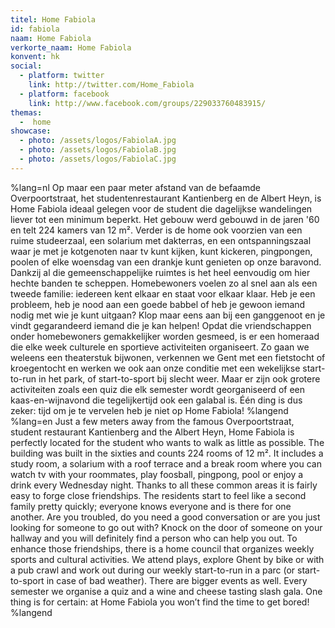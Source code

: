 ```yaml
---
titel: Home Fabiola
id: fabiola
naam: Home Fabiola
verkorte_naam: Home Fabiola
konvent: hk
social:
  - platform: twitter
    link: http://twitter.com/Home_Fabiola
  - platform: facebook
    link: http://www.facebook.com/groups/229033760483915/
themas:
  -  home
showcase:
  - photo: /assets/logos/FabiolaA.jpg
  - photo: /assets/logos/FabiolaB.jpg
  - photo: /assets/logos/FabiolaC.jpg
---
```


%lang=nl Op maar een paar meter afstand van de befaamde Overpoortstraat, het studentenrestaurant Kantienberg en de Albert Heyn, is Home Fabiola ideaal gelegen voor de student die dagelijkse wandelingen liever tot een minimum beperkt. Het gebouw werd gebouwd in de jaren '60 en telt 224 kamers van 12 m². Verder is de home ook voorzien van een ruime studeerzaal, een solarium met dakterras, en een ontspanningszaal waar je met je kotgenoten naar tv kunt kijken, kunt kickeren, pingpongen, poolen of elke woensdag van een drankje kunt genieten op onze baravond.
Dankzij al die gemeenschappelijke ruimtes is het heel eenvoudig om hier hechte banden te scheppen. Homebewoners voelen zo al snel aan als een tweede familie: iedereen kent elkaar en staat voor elkaar klaar. Heb je een probleem, heb je nood aan een goede babbel of heb je gewoon iemand nodig met wie je kunt uitgaan? Klop maar eens aan bij een ganggenoot en je vindt gegarandeerd iemand die je kan helpen!
Opdat die vriendschappen onder homebewoners gemakkelijker worden gesmeed, is er een homeraad die elke week culturele en sportieve activiteiten organiseert. Zo gaan we weleens een theaterstuk bijwonen, verkennen we Gent met een fietstocht of kroegentocht en werken we ook aan onze conditie met een wekelijkse start-to-run in het park, of start-to-sport bij slecht weer. Maar er zijn ook grotere activiteiten zoals een quiz die elk semester wordt georganiseerd of een kaas-en-wijnavond die tegelijkertijd ook een galabal is.
Één ding is dus zeker: tijd om je te vervelen heb je niet op Home Fabiola! %langend %lang=en Just a few meters away from the famous Overpoortstraat, student restaurant Kantienberg and the Albert Heyn, Home Fabiola is perfectly located for the student who wants to walk as little as possible. The building was built in the sixties and counts 224 rooms of 12 m². It includes a study room, a solarium with a roof terrace and a break room where you can watch tv with your roommates, play foosball, pingpong, pool or enjoy a drink every Wednesday night. Thanks to all these common areas it is fairly easy to forge close friendships. The residents start to feel like a second family pretty quickly; everyone knows everyone and is there for one another. Are you troubled, do you need a good conversation or are you just looking for someone to go out with? Knock on the door of someone on your hallway and you will definitely find a person who can help you out. To enhance those friendships, there is a home council that organizes weekly sports and cultural activities. We attend plays, explore Ghent by bike or with a pub crawl and work out during our weekly start-to-run in a parc (or start-to-sport in case of bad weather). There are bigger events as well. Every semester we organise a quiz and a wine and cheese tasting slash gala. One thing is for certain: at Home Fabiola you won’t find the time to get bored! %langend
